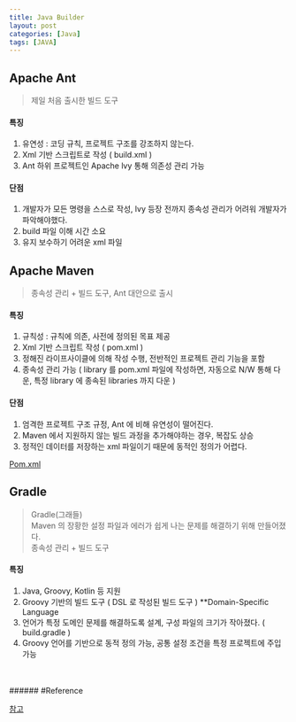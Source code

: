 ```yaml
---
title: Java Builder
layout: post
categories: [Java]
tags: [JAVA]
---
```


## Apache Ant  
> 제일 처음 출시한 빌드 도구  
  
#### 특징  
1. 유연성 : 코딩 규칙, 프로젝트 구조를 강조하지 않는다.  
2. Xml 기반 스크립트로 작성 ( build.xml )  
3. Ant 하위 프로젝트인 Apache lvy 통해 의존성 관리 가능  
  
#### 단점  
1. 개발자가 모든 명령을 스스로 작성, lvy 등장 전까지 종속성 관리가 어려워 개발자가 파악해야했다.  
2. build 파일 이해 시간 소요  
3. 유지 보수하기 어려운 xml 파일  
  
  
## Apache Maven  
> 종속성 관리 + 빌드 도구, Ant 대안으로 출시  
  
#### 특징  
1. 규칙성 : 규칙에 의존, 사전에 정의된 목표 제공  
2. Xml 기반 스크립트 작성 ( pom.xml )  
3. 정해진 라이프사이클에 의해 작성 수행, 전반적인 프로젝트 관리 기능을 포함  
4. 종속성 관리 가능 ( library 를 pom.xml 파일에 작성하면, 자동으로 N/W 통해 다운, 특정 library 에 종속된 libraries 까지 다운 )
  
#### 단점  
1. 엄격한 프로젝트 구조 규정, Ant 에 비해 유연성이 떨어진다.  
2. Maven 에서 지원하지 않는 빌드 과정을 추가해야하는 경우, 복잡도 상승  
3. 정적인 데이터를 저장하는 xml 파일이기 때문에 동적인 정의가 어렵다.  
  
[Pom.xml](https://ranniko.github.io/posts/MavenPom/)
  
  
## Gradle  
> Gradle(그래들)  
> Maven 의 장황한 설정 파일과 에러가 쉽게 나는 문제를 해결하기 위해 만들어졌다.  
> 종속성 관리 + 빌드 도구  
  
#### 특징  
1. Java, Groovy, Kotlin 등 지원  
2. Groovy 기반의 빌드 도구 ( DSL 로 작성된 빌드 도구 ) **Domain-Specific Language  
3. 언어가 특정 도메인 문제를 해결하도록 설계, 구성 파일의 크기가 작아졌다. ( build.gradle )  
4. Groovy 언어를 기반으로 동적 정의 가능, 공통 설정 조건을 특정 프로젝트에 주입 가능  
  
  


<br/>
<br/>
###### #Reference  

[참고](https://doosicee.tistory.com/entry/JAVA%EC%9D%98-%EB%B9%8C%EB%93%9C%ED%88%B4%EC%97%90-%EB%8C%80%ED%95%B4-%EC%95%8C%EC%95%84%EB%B3%B4%EC%9E%90)

